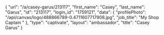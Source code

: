 {
    "url": "\/a\/casey-garus\/213117",
    "first_name": "Casey",
    "last_name": "Garus",
    "id": "213117",
    "login_id": "1759121",
    "data": {
        "profilePhoto": "\/api\/canvas\/logo\/488866789-0.4711607717908.jpg",
        "job_title": "My Shop Captain "
    },
    "type": "captivate",
    "layout": "ambassador",
    "title": "Casey Garus"
}